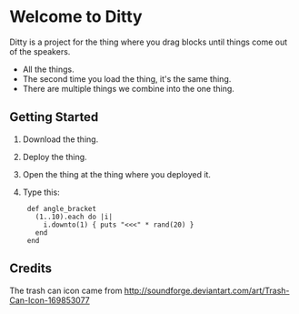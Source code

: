 Welcome to Ditty
================

Ditty is a project for the thing where you drag blocks until things come out of the speakers.

* All the things.
* The second time you load the thing, it's the same thing.
* There are multiple things we combine into the one thing.

Getting Started
---------------

1. Download the thing.
2. Deploy the thing.
3. Open the thing at the thing where you deployed it.
4. Type this:

        def angle_bracket
          (1..10).each do |i|
            i.downto(1) { puts "<<<" * rand(20) }
          end
        end

Credits
-------

The trash can icon came from http://soundforge.deviantart.com/art/Trash-Can-Icon-169853077
